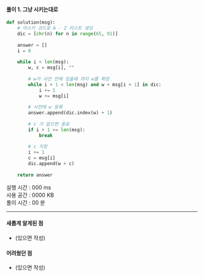 #### 풀이 1. 그냥 시키는대로

```python
def solution(msg):
    # 아스키 코드로 A - Z 리스트 생성
    dic = [chr(n) for n in range(65, 91)]
    
    answer = []
    i = 0
    
    while i < len(msg):
        w, c = msg[i], ""
        
        # w가 사전 안에 있을때 까지 w를 확장
        while i + 1 < len(msg) and w + msg[i + 1] in dic:
            i += 1
            w += msg[i]
        
        # 사전에 w 등록
        answer.append(dic.index(w) + 1)
        
        # c 가 없으면 종료
        if i + 1 >= len(msg):
            break
        
        # c 지정
        i += 1
        c = msg[i]
        dic.append(w + c)
            
    return answer

```


실행 시간 : 000 ms    
사용 공간 : 0000 KB  
풀이 시간 : 00 분  

--- 

#### 새롭게 알게된 점
  + (있으면 작성)

#### 어려웠던 점
  + (있으면 작성)
  
